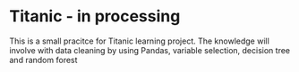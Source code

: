 # Titanic - in processing
This is a small pracitce for Titanic learning project. The knowledge will involve with data cleaning by using Pandas, variable selection, decision tree and random forest 

